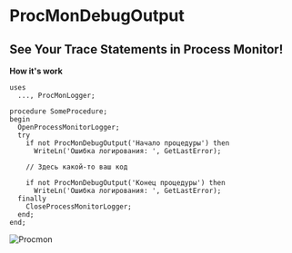 # ProcMonDebugOutput
## See Your Trace Statements in Process Monitor!

**How it's work**

```
uses
  ..., ProcMonLogger;

procedure SomeProcedure;
begin
  OpenProcessMonitorLogger;
  try
    if not ProcMonDebugOutput('Начало процедуры') then
      WriteLn('Ошибка логирования: ', GetLastError);
    
    // Здесь какой-то ваш код
    
    if not ProcMonDebugOutput('Конец процедуры') then
      WriteLn('Ошибка логирования: ', GetLastError);
  finally
    CloseProcessMonitorLogger;
  end;
end;
```
![Procmon](https://github.com/lartsev1337/ProcMonDebugOutput/blob/main/procmon.png?raw=true)
